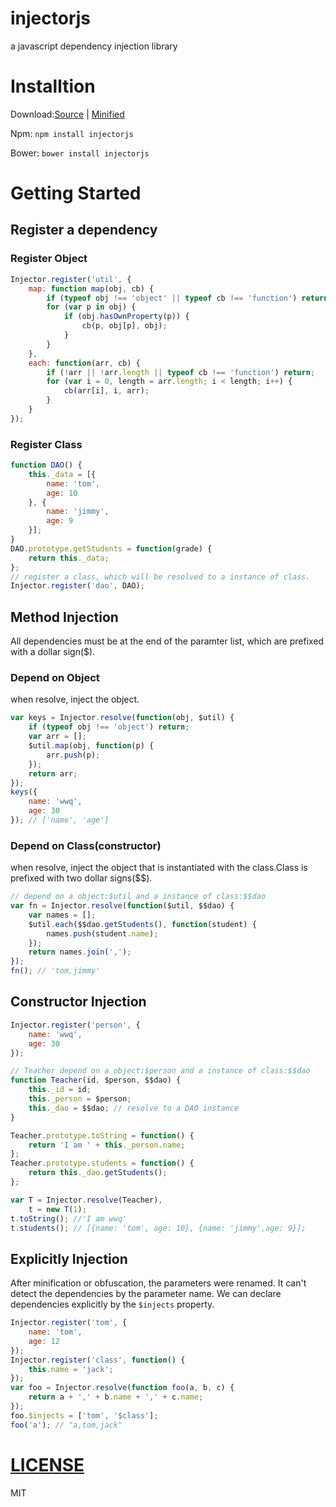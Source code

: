 # injectorjs
a javascript dependency injection library

# Installtion
Download:[Source](https://raw.githubusercontent.com/zjuwwq/injectorjs/master/injector.js) | [Minified](https://raw.githubusercontent.com/zjuwwq/injectorjs/master/injector.min.js)

Npm: `npm install injectorjs`

Bower: `bower install injectorjs`

# Getting Started
## Register a dependency
### Register Object

```javascript
Injector.register('util', {
	map: function map(obj, cb) {
		if (typeof obj !== 'object' || typeof cb !== 'function') return;
		for (var p in obj) {
			if (obj.hasOwnProperty(p)) {
				cb(p, obj[p], obj);
			}
		}
	},
	each: function(arr, cb) {
		if (!arr || !arr.length || typeof cb !== 'function') return;
		for (var i = 0, length = arr.length; i < length; i++) {
			cb(arr[i], i, arr);
		}
	}
});
```

### Register Class

```javascript
function DAO() {
	this._data = [{
		name: 'tom',
		age: 10
	}, {
		name: 'jimmy',
		age: 9
	}];
}
DAO.prototype.getStudents = function(grade) {
	return this._data;
};
// register a class, which will be resolved to a instance of class.
Injector.register('dao', DAO);
```
## Method Injection
All dependencies must be at the end of the paramter list, which are prefixed with a dollar sign($).

### Depend on Object
when resolve, inject the object.

``` javascript
var keys = Injector.resolve(function(obj, $util) {
	if (typeof obj !== 'object') return;
	var arr = [];
	$util.map(obj, function(p) {
		arr.push(p);
	});
	return arr;
});
keys({
	name: 'wwq',
	age: 30
}); // ['name', 'age']
```

### Depend on Class(constructor)
when resolve, inject the object that is instantiated with the class.Class is prefixed with two dollar signs($$).

``` javascript
// depend on a object:$util and a instance of class:$$dao
var fn = Injector.resolve(function($util, $$dao) {
	var names = [];
	$util.each($$dao.getStudents(), function(student) {
		names.push(student.name);
	});
	return names.join(',');
});
fn(); // 'tom,jimmy'
```

## Constructor Injection

``` javascript
Injector.register('person', {
	name: 'wwq',
	age: 30
});

// Teacher depend on a object:$person and a instance of class:$$dao
function Teacher(id, $person, $$dao) {
	this._id = id;
	this._person = $person;
	this._dao = $$dao; // resolve to a DAO instance
}

Teacher.prototype.toString = function() {
	return 'I am ' + this._person.name;
};
Teacher.prototype.students = function() {
	return this._dao.getStudents();
};

var T = Injector.resolve(Teacher),
	t = new T(1);
t.toString(); //'I am wwq'
t.students(); // [{name: 'tom', age: 10}, {name: 'jimmy',age: 9}];
```

## Explicitly Injection
After minification or obfuscation, the parameters were renamed.
It can't detect the dependencies by the parameter name. We can declare dependencies explicitly by the ```$injects``` property.

```javascript
Injector.register('tom', {
	name: 'tom',
	age: 12
});
Injector.register('class', function() {
	this.name = 'jack';
});
var foo = Injector.resolve(function foo(a, b, c) {
	return a + ',' + b.name + ',' + c.name;
});
foo.$injects = ['tom', '$class'];
foo('a'); // "a,tom,jack"
```


# [LICENSE](https://github.com/zjuwwq/injectorjs/blob/master/LICENSE)
MIT